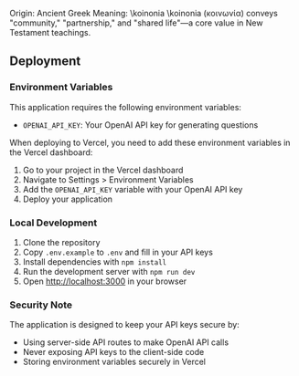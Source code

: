 Origin: Ancient Greek
Meaning: 
\koinonia
\koinonia (κοινωνία) conveys "community," "partnership," and "shared life"—a core value in New Testament teachings.

## Deployment

### Environment Variables

This application requires the following environment variables:

- `OPENAI_API_KEY`: Your OpenAI API key for generating questions

When deploying to Vercel, you need to add these environment variables in the Vercel dashboard:

1. Go to your project in the Vercel dashboard
2. Navigate to Settings > Environment Variables
3. Add the `OPENAI_API_KEY` variable with your OpenAI API key
4. Deploy your application

### Local Development

1. Clone the repository
2. Copy `.env.example` to `.env` and fill in your API keys
3. Install dependencies with `npm install`
4. Run the development server with `npm run dev`
5. Open [http://localhost:3000](http://localhost:3000) in your browser

### Security Note

The application is designed to keep your API keys secure by:
- Using server-side API routes to make OpenAI API calls
- Never exposing API keys to the client-side code
- Storing environment variables securely in Vercel